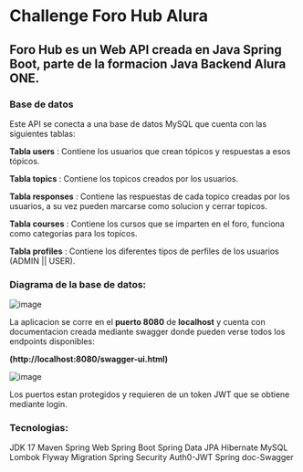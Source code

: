 # Challenge Foro Hub Alura

## Foro Hub es un Web API creada en Java Spring Boot, parte de la formacion Java Backend Alura ONE.

### Base de datos

Este API se conecta a una base de datos MySQL que cuenta con las siguientes tablas:

**Tabla users** : Contiene los usuarios que crean tópicos y respuestas a esos tópicos.

**Tabla topics** : Contiene los topicos creados por los usuarios.

**Tabla responses** : Contiene las respuestas de cada topico creadas por los usuarios, a su vez pueden marcarse como solucion y cerrar topicos.

**Tabla courses** : Contiene los cursos que se imparten en el foro, funciona como categorias para los topicos.

**Tabla profiles** : Contiene los diferentes tipos de perfiles de los usuarios (ADMIN || USER).

### Diagrama de la base de datos:
![image](https://github.com/user-attachments/assets/5a568457-58ed-47ec-8dfa-8a40c1ac1b54)

La aplicacion se corre en el **puerto 8080** de **localhost** y cuenta con documentacion creada mediante swagger donde pueden verse todos los endpoints disponibles:

**(http://localhost:8080/swagger-ui.html)**

![image](https://github.com/user-attachments/assets/5ebd6c40-c6b2-4830-ac5c-4a935ede9a3b)

Los puertos estan protegidos y requieren de un token JWT que se obtiene mediante login.


### Tecnologias:
JDK 17
Maven
Spring Web
Spring Boot
Spring Data JPA
Hibernate
MySQL
Lombok
Flyway Migration
Spring Security
Auth0-JWT
Spring doc-Swagger
